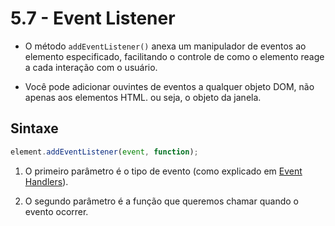 # 5.7 - Event Listener

- O método `addEventListener()` anexa um manipulador de eventos ao elemento especificado, facilitando o controle de como o elemento reage a cada interação com o usuário.

- Você pode adicionar ouvintes de eventos a qualquer objeto DOM, não apenas aos elementos HTML. ou seja, o objeto da janela.

## Sintaxe

```javascript
element.addEventListener(event, function);
```

1. O primeiro parâmetro é o tipo de evento (como explicado em [Event Handlers](/5_DOM-DocumentObjectModel/7_Event-Handlers.md)).

2. O segundo parâmetro é a função que queremos chamar quando o evento ocorrer.
